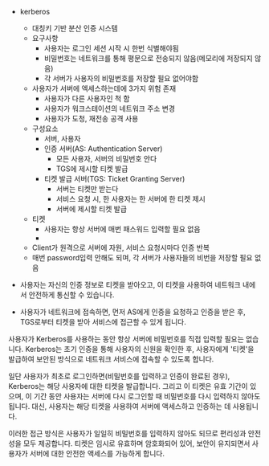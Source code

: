 
- kerberos
	- 대칭키 기반 분산 인증 시스템
	- 요구사항
		- 사용자는 로그인 세션 시작 시 한번 식별해야됨
		- 비밀번호는 네트워크를 통해 평문으로 전송되지 않음(메모리에 저장되지 않음)
		- 각 서버가 사용자의 비밀번호를 저장할 필요 없어야함
	- 사용자가 서버에 엑세스하는데에 3가지 위험 존재
		- 사용자가 다른 사용자인 척 함
		- 사용자가 워크스테이션의 네트워크 주소 변경
		- 사용자가 도청, 재전송 공격 사용
	- 구성요소
		- 서버, 사용자
		- 인증 서버(AS: Authentication Server)
			- 모든 사용자, 서버의 비밀번호 안다
			- TGS에 제시할 티켓 발급
		- 티켓 발급 서버(TGS: Ticket Granting Server)
			- 서버는 티켓만 받는다
			- 서비스 요청 시, 한 사용자는 한 서버에 한 티켓 제시
			- 서버에 제시할 티켓 발급
	- 티켓
		- 사용자는 항상 서버에 매번 패스워드 입력할 필요 없음
		- 
	- Client가 원격으로 서버에 자원, 서비스 요청시마다 인증 반복
	- 매번 password입력 안해도 되며, 각 서버가 사용자들의 비번을 저장할 필요 없음

- 사용자는 자신의 인증 정보로 티켓을 받아오고, 이 티켓을 사용하여 네트워크 내에서 안전하게 통신할 수 있습니다.

- 사용자가 네트워크에 접속하면, 먼저 AS에게 인증을 요청하고 인증을 받은 후, TGS로부터 티켓을 받아 서비스에 접근할 수 있게 됩니다.

사용자가 Kerberos를 사용하는 동안 항상 서버에 비밀번호를 직접 입력할 필요는 없습니다. Kerberos는 초기 인증을 통해 사용자의 신원을 확인한 후, 사용자에게 '티켓'을 발급하여 보안된 방식으로 네트워크 서비스에 접속할 수 있도록 합니다.

일단 사용자가 최초로 로그인하면(비밀번호를 입력하고 인증이 완료된 경우), Kerberos는 해당 사용자에 대한 티켓을 발급합니다. 그리고 이 티켓은 유효 기간이 있으며, 이 기간 동안 사용자는 서버에 다시 로그인할 때 비밀번호를 다시 입력하지 않아도 됩니다. 대신, 사용자는 해당 티켓을 사용하여 서버에 액세스하고 인증하는 데 사용됩니다.

이러한 접근 방식은 사용자가 일일히 비밀번호를 입력하지 않아도 되므로 편리성과 안전성을 모두 제공합니다. 티켓은 임시로 유효하며 암호화되어 있어, 보안이 유지되면서 사용자가 서버에 대한 안전한 액세스를 가능하게 합니다.